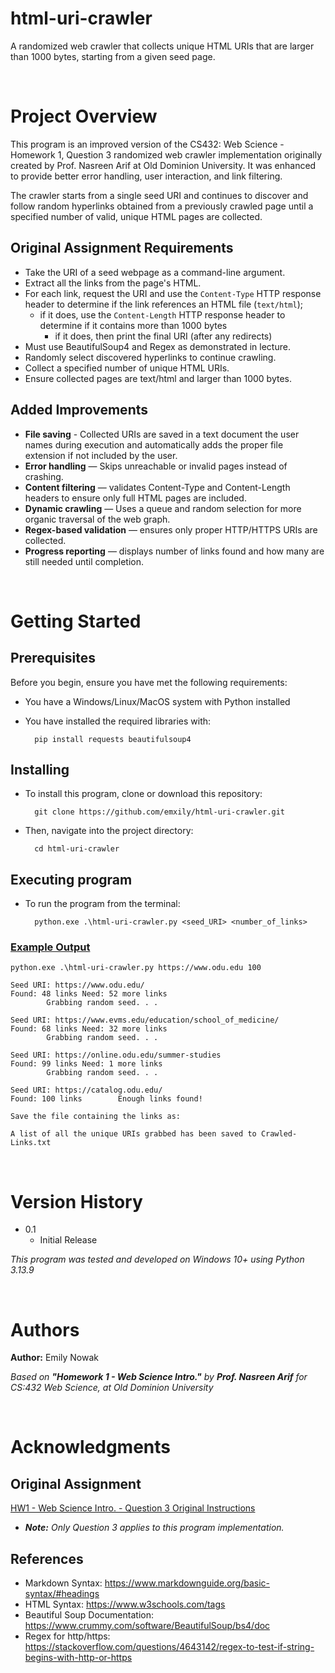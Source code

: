 # html-uri-crawler

A randomized web crawler that collects unique HTML URIs that are larger than 1000 bytes, starting from a given seed page.

<br />


# Project Overview

This program is an improved version of the CS432: Web Science - Homework 1, Question 3 randomized web crawler implementation originally created by Prof. Nasreen Arif at Old Dominion University.
It was enhanced to provide better error handling, user interaction, and link filtering.

The crawler starts from a single seed URI and continues to discover and follow random hyperlinks obtained from a previously crawled page until a specified number of valid, unique HTML pages are collected.


## Original Assignment Requirements

* Take the URI of a seed webpage as a command-line argument.
* Extract all the links from the page's HTML.
* For each link, request the URI and use the `Content-Type` HTTP response header to determine if the link references an HTML file (`text/html`);
    * if it does, use the `Content-Length` HTTP response header to determine if it contains more than 1000 bytes
       * if it does, then print the final URI (after any redirects) 
* Must use BeautifulSoup4 and Regex as demonstrated in lecture.
* Randomly select discovered hyperlinks to continue crawling.
* Collect a specified number of unique HTML URIs.
* Ensure collected pages are text/html and larger than 1000 bytes.


## Added Improvements

* **File saving** - Collected URIs are saved in a text document the user names during execution and automatically adds the proper file extension if not included by the user.
* **Error handling** — Skips unreachable or invalid pages instead of crashing.
*  **Content filtering** — validates Content-Type and Content-Length headers to ensure only full HTML pages are included.
* **Dynamic crawling** — Uses a queue and random selection for more organic traversal of the web graph.
*  **Regex-based validation** — ensures only proper HTTP/HTTPS URIs are collected.
* **Progress reporting** — displays number of links found and how many are still needed until completion.
  

<br />


# Getting Started
## Prerequisites

Before you begin, ensure you have met the following requirements:

* You have a Windows/Linux/MacOS system with Python installed
* You have installed the required libraries with: 

        pip install requests beautifulsoup4


## Installing

* To install this program, clone or download this repository:

        git clone https://github.com/emxily/html-uri-crawler.git
* Then, navigate into the project directory:

        cd html-uri-crawler


## Executing program

* To run the program from the terminal:

        python.exe .\html-uri-crawler.py <seed_URI> <number_of_links>



### <u>Example Output</u>

```python.exe .\html-uri-crawler.py https://www.odu.edu 100```
```
Seed URI: https://www.odu.edu/
Found: 48 links Need: 52 more links
        Grabbing random seed. . .

Seed URI: https://www.evms.edu/education/school_of_medicine/
Found: 68 links Need: 32 more links
        Grabbing random seed. . .

Seed URI: https://online.odu.edu/summer-studies
Found: 99 links Need: 1 more links
        Grabbing random seed. . .

Seed URI: https://catalog.odu.edu/
Found: 100 links        Enough links found!

Save the file containing the links as:

A list of all the unique URIs grabbed has been saved to Crawled-Links.txt
```


<br />


# Version History

* 0.1
    * Initial Release

*This program was tested and developed on Windows 10+ using Python 3.13.9*


<br />


# Authors

**Author:** Emily Nowak

*Based on **"Homework 1 - Web Science Intro."** by **Prof. Nasreen Arif** for CS:432 Web Science, at Old Dominion University* 


<br />



# Acknowledgments

## Original Assignment

[HW1 - Web Science Intro. - Question 3 Original Instructions](https://github.com/emxily/html-uri-crawler/blob/cec0cd57c59a0b7e5bf42890bf14d824860829a8/original-assignment-intructions.md)

* ***Note:**  Only Question 3 applies to this program implementation.*

## References
* Markdown Syntax: <https://www.markdownguide.org/basic-syntax/#headings>
* HTML Syntax: <https://www.w3schools.com/tags>
* Beautiful Soup Documentation: <https://www.crummy.com/software/BeautifulSoup/bs4/doc>
* Regex for http/https: <https://stackoverflow.com/questions/4643142/regex-to-test-if-string-begins-with-http-or-https>
